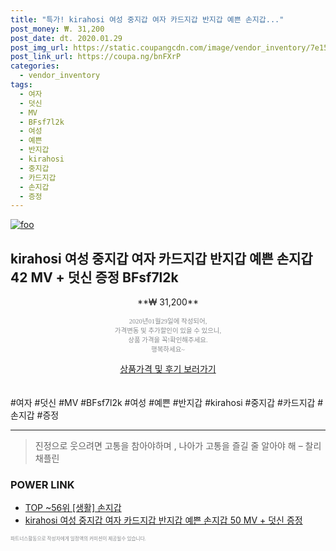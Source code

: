 ```yaml
--- 
title: "특가! kirahosi 여성 중지갑 여자 카드지갑 반지갑 예쁜 손지갑..." 
post_money: ₩. 31,200 
post_date: dt. 2020.01.29 
post_img_url: https://static.coupangcdn.com/image/vendor_inventory/7e15/d7ab59d2172580e570bc55a15e04f56d2ce49a179a95453ff66bd0e84126.jpg 
post_link_url: https://coupa.ng/bnFXrP 
categories: 
  - vendor_inventory 
tags: 
  - 여자 
  - 덧신 
  - MV 
  - BFsf7l2k 
  - 여성 
  - 예쁜 
  - 반지갑 
  - kirahosi 
  - 중지갑 
  - 카드지갑 
  - 손지갑 
  - 증정 
--- 
```

[![foo](https://static.coupangcdn.com/image/vendor_inventory/7e15/d7ab59d2172580e570bc55a15e04f56d2ce49a179a95453ff66bd0e84126.jpg)](https://coupa.ng/bnFXrP) 

## kirahosi 여성 중지갑 여자 카드지갑 반지갑 예쁜 손지갑 42 MV + 덧신 증정 BFsf7l2k 
<p style="text-align: center;">**₩ 31,200**</p> 
<p style="text-align: center;"><span style="color: #898c8f; font-family: Georgia,Times,serif; font-size: 0.75em;">2020년01월29일에 작성되어, <br>가격변동 및 추가할인이 있을 수 있으니,<br> 상품 가격을 꼭!확인해주세요.<br>행복하세요~</span> 
</p>	 
<div markdown="0" style="text-align: center;"><a href="https://coupa.ng/bnFXrP" class="btn btn--success">상품가격 및 후기 보러가기</a></div> 
<br><br> 
  #여자 #덧신 #MV #BFsf7l2k #여성 #예쁜 #반지갑 #kirahosi #중지갑 #카드지갑 #손지갑 #증정 
<hr> 

> 진정으로 웃으려면 고통을 참아야하며 , 나아가 고통을 즐길 줄 알아야 해 – 찰리 채플린 


### POWER LINK

* <a href="https://blog.naver.com/an0733/221788313788" target="_blank"> TOP ~56위 [생활] 손지갑</a>
* <a href="https://blog.naver.com/fasyy4321/221790254230" target="_blank">kirahosi 여성 중지갑 여자 카드지갑 반지갑 예쁜 손지갑 50 MV + 덧신 증정</a>

<span style="color: #898c8f; font-family: Georgia,Times,serif; font-size: 0.55em;">파트너스활동으로 작성자에게 일정액의 커미션이 제공될수 있습니다.</span> 
